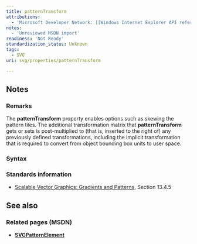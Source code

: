```yaml
---
title: patternTransform
attributions:
  - 'Microsoft Developer Network: [[Windows Internet Explorer API reference](http://msdn.microsoft.com/en-us/library/ie/hh828809%28v=vs.85%29.aspx) Article]'
notes:
  - 'Unreviewed MSDN import'
readiness: 'Not Ready'
standardization_status: Unknown
tags:
  - SVG
uri: svg/properties/patternTransform

---
```

## Notes

### Remarks

The **patternTransform** property enables options such as skewing the pattern tiles. The additional transformation matrix that **patternTransform** gets or sets is post-multiplied to (that is, inserted to the right of) any previously defined transformations, including the implicit transformation that is required to convert from object bounding box units to user space.

### Syntax

### Standards information

-   [Scalable Vector Graphics: Gradients and Patterns](http://go.microsoft.com/fwlink/p/?linkid=199811), Section 13.4.5

## See also

### Related pages (MSDN)

-   [**SVGPatternElement**](/svg/elements/patterrn)
